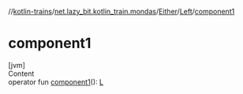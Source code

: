 //[kotlin-trains](../../../index.md)/[net.lazy_bit.kotlin_train.mondas](../../index.md)/[Either](../index.md)/[Left](index.md)/[component1](component1.md)



# component1  
[jvm]  
Content  
operator fun [component1](component1.md)(): [L](index.md)  



